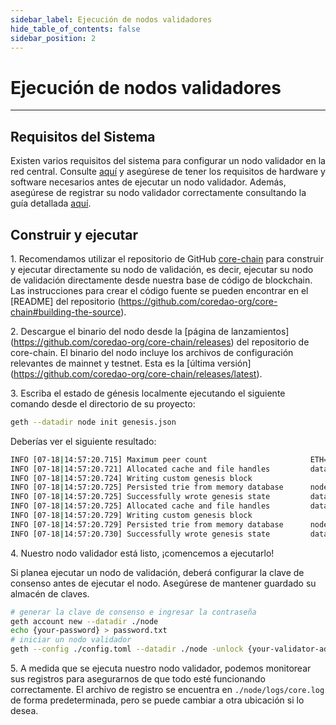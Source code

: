 ```yaml
---
sidebar_label: Ejecución de nodos validadores
hide_table_of_contents: false
sidebar_position: 2
---
```


# Ejecución de nodos validadores

---

## Requisitos del Sistema

Existen varios requisitos del sistema para configurar un nodo validador en la red central. Consulte [aquí](../config/validator-node-config.md) y asegúrese de tener los requisitos de hardware y software necesarios antes de ejecutar un nodo validador. Además, asegúrese de registrar su nodo validador correctamente consultando la guía detallada [aquí](./validator-register.md).

## Construir y ejecutar

1\. Recomendamos utilizar el repositorio de GitHub [core-chain](https://github.com/coredao-org/core-chain) para construir y ejecutar directamente su nodo de validación, es decir, ejecutar su nodo de validación directamente desde nuestra base de código de blockchain. Las instrucciones para crear el código fuente se pueden encontrar en el [README] del repositorio (https://github.com/coredao-org/core-chain#building-the-source).

2\. Descargue el binario del nodo desde la [página de lanzamientos] (https://github.com/coredao-org/core-chain/releases) del repositorio de core-chain. El binario del nodo incluye los archivos de configuración relevantes de mainnet y testnet. Esta es la [última versión] (https://github.com/coredao-org/core-chain/releases/latest).

3\. Escriba el estado de génesis localmente ejecutando el siguiente comando desde el directorio de su proyecto:

```bash
geth --datadir node init genesis.json
```

Deberías ver el siguiente resultado:

```bash
INFO [07-18|14:57:20.715] Maximum peer count                       ETH=25 LES=0 total=25
INFO [07-18|14:57:20.721] Allocated cache and file handles         database=/Users/jackcrypto/go/core-chain/node/geth/chaindata cache=16 handles=16
INFO [07-18|14:57:20.724] Writing custom genesis block 
INFO [07-18|14:57:20.725] Persisted trie from memory database      nodes=25 size=87.18kB time=226.129µs gcnodes=0 gcsize=0.00B gctime=0s livenodes=1 livesize=0.00B
INFO [07-18|14:57:20.725] Successfully wrote genesis state         database=chaindata                             hash=d90508…5c034a
INFO [07-18|14:57:20.725] Allocated cache and file handles         database=/Users/jackcrypto/go/core-chain/node/geth/lightchaindata cache=16 handles=16
INFO [07-18|14:57:20.729] Writing custom genesis block 
INFO [07-18|14:57:20.729] Persisted trie from memory database      nodes=25 size=87.18kB time=178.332µs gcnodes=0 gcsize=0.00B gctime=0s livenodes=1 livesize=0.00B
INFO [07-18|14:57:20.730] Successfully wrote genesis state         database=lightchaindata                             hash=d90508…5c034a
```

4\. Nuestro nodo validador está listo, ¡comencemos a ejecutarlo!

Si planea ejecutar un nodo de validación, deberá configurar la clave de consenso antes de ejecutar el nodo. Asegúrese de mantener guardado su almacén de claves.

```bash
# generar la clave de consenso e ingresar la contraseña
geth account new --datadir ./node
echo {your-password} > password.txt
# iniciar un nodo validador
geth --config ./config.toml --datadir ./node -unlock {your-validator-address} --password password.txt  --mine  --allow-insecure-unlock  --cache 8000
```

5\. A medida que se ejecuta nuestro nodo validador, podemos monitorear sus registros para asegurarnos de que todo esté funcionando correctamente. El archivo de registro se encuentra en `./node/logs/core.log` de forma predeterminada, pero se puede cambiar a otra ubicación si lo desea.

